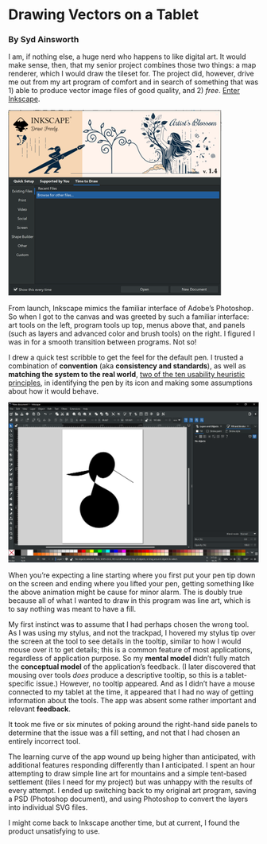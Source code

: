 # Drawing Vectors on a Tablet
### By Syd Ainsworth

I am, if nothing else, a huge nerd who happens to like digital art. It would make sense, then, that my senior project combines those two things: a map renderer, which I would draw the tileset for. The project did, however, drive me out from my art program of comfort and in search of something that was 1) able to produce vector image files of good quality, and 2) *free*. [Enter Inkscape]( https://inkscape.org/).

![app launch screen](assets/Picture1.png)

From launch, Inkscape mimics the familiar interface of Adobe’s Photoshop. So when I got to the canvas and was greeted by such a familiar interface: art tools on the left, program tools up top, menus above that, and panels (such as layers and advanced color and brush tools) on the right. I figured I was in for a smooth transition between programs. Not so!

I drew a quick test scribble to get the feel for the default pen. I trusted a combination of **convention** (aka **consistency and standards**), as well as **matching the system to the real world**, [two of the ten usability heuristic principles](https://www.nngroup.com/articles/ten-usability-heuristics/), in identifying the pen by its icon and making some assumptions about how it would behave.

![image of an s-like shape and two lines coming off it, the left line and s with a black fill](assets/Screenshot_4.png)

When you’re expecting a line starting where you first put your pen tip down on the screen and ending where you lifted your pen, getting something like the above animation might be cause for minor alarm.  The is doubly true because all of what I wanted to draw in this program was line art, which is to say nothing was meant to have a fill.

My first instinct was to assume that I had perhaps chosen the wrong tool. As I was using my stylus, and not the trackpad, I hovered my stylus tip over the screen at the tool to see details in the tooltip, similar to how I would mouse over it to get details; this is a common feature of most applications, regardless of application purpose. So my **mental model** didn’t fully match the **conceptual model** of the application’s feedback. (I later discovered that mousing over tools *does* produce a descriptive tooltip, so this is a tablet-specific issue.) However, no tooltip appeared. And as I didn’t have a mouse connected to my tablet at the time, it appeared that I had no way of getting information about the tools. The app was absent some rather important and relevant **feedback**.

It took me five or six minutes of poking around the right-hand side panels to determine that the issue was a fill setting, and not that I had chosen an entirely incorrect tool.

The learning curve of the app wound up being higher than anticipated, with additional features responding differently than I anticipated. I spent an hour attempting to draw simple line art for mountains and a simple tent-based settlement (tiles I need for my project) but was unhappy with the results of every attempt. I ended up switching back to my original art program, saving a PSD (Photoshop document), and using Photoshop to convert the layers into individual SVG files.

I might come back to Inkscape another time, but at current, I found the product unsatisfying to use.
